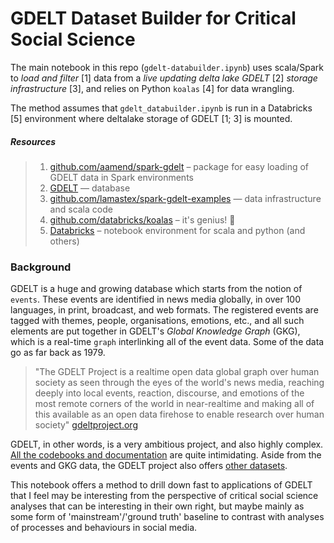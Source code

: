 # GDELT Dataset Builder for Critical Social Science

The main notebook in this repo (`gdelt-databuilder.ipynb`) uses scala/Spark to _load and filter_ [1] data from a _live updating delta lake GDELT_ [2] _storage infrastructure_ [3], and relies on Python `koalas` [4] for data wrangling.

The method assumes that `gdelt_databuilder.ipynb` is run in a Databricks [5] environment where deltalake storage of GDELT [1; 3] is mounted.

##### Resources
>1. [github.com/aamend/spark-gdelt](https://github.com/aamend/spark-gdelt) – package for easy loading of GDELT data in Spark environments
>2. [GDELT](https://github.com/gdelt/gdelt.github.io) — database
>3. [github.com/lamastex/spark-gdelt-examples](https://github.com/lamastex/spark-gdelt-examples) — data infrastructure and scala code
>4. [github.com/databricks/koalas](https://github.com/databricks/koalas) – it's genius! 🐨
>5. [Databricks](https://github.com/databricks) – notebook environment for scala and python (and others) 

### Background

GDELT is a huge and growing database which starts from the notion of `events`. These events are identified in news media globally, in over 100 languages, in print, broadcast, and web formats. The registered events are tagged with themes, people, organisations, emotions, etc., and all such elements are put together in GDELT's _Global Knowledge Graph_ (GKG), which is a real-time `graph` interlinking all of the event data. Some of the data go as far back as 1979.

>"The GDELT Project is a realtime open data global graph over human society as seen through the eyes of the world's news media, reaching deeply into local events, reaction, discourse, and emotions of the most remote corners of the world in near-realtime and making all of this available as an open data firehose to enable research over human society" [gdeltproject.org](https://www.gdeltproject.org/)

GDELT, in other words, is a very ambitious project, and also highly complex. [All the codebooks and documentation](https://github.com/lamastex/spark-gdelt-examples/tree/master/gdelt-docs) are quite intimidating. Aside from the events and GKG data, the GDELT project also offers [other datasets](https://www.gdeltproject.org/data.html#rawdatafiles).

This notebook offers a method to drill down fast to applications of GDELT that I feel may be interesting from the perspective of critical social science analyses that can be interesting in their own right, but maybe mainly as some form of 'mainstream'/'ground truth' baseline to contrast with analyses of processes and behaviours in social media.
